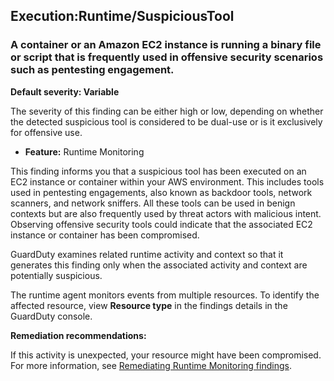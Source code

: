 Execution:Runtime/SuspiciousTool
--------------------------------


### A container or an Amazon EC2 instance is running a binary file or script that is frequently used in offensive security scenarios such as pentesting engagement.


**Default severity: Variable**


The severity of this finding can be either high or low, depending on whether the detected suspicious tool is considered to be dual\-use or is it exclusively for offensive use.


 * **Feature:** Runtime Monitoring

This finding informs you that a suspicious tool has been executed on an EC2 instance or container within your AWS environment. This includes tools used in pentesting engagements, also known as backdoor tools, network scanners, and network sniffers. All these tools can be used in benign contexts but are also frequently used by threat actors with malicious intent. Observing offensive security tools could indicate that the associated EC2 instance or container has been compromised. 


GuardDuty examines related runtime activity and context so that it generates this finding only when the associated activity and context are potentially suspicious.


The runtime agent monitors events from multiple resources. To identify the affected resource, view **Resource type** in the findings details in the GuardDuty console.


**Remediation recommendations:**


If this activity is unexpected, your resource might have been compromised. For more information, see [Remediating Runtime Monitoring findings](https://docs.aws.amazon.com/guardduty/latest/ug/guardduty-remediate-runtime-monitoring.html).

